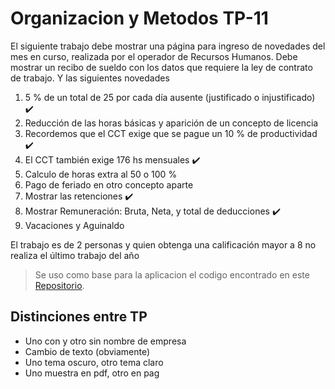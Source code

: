 # Organizacion y Metodos TP-11

El siguiente trabajo debe mostrar una página para ingreso de novedades del mes en curso, realizada por el operador de Recursos Humanos.
Debe mostrar un recibo de sueldo con los datos que requiere la ley de contrato de trabajo. Y las siguientes novedades

1) 5 % de un total de 25 por cada día ausente (justificado o injustificado) :heavy_check_mark:
2) Reducción de las horas básicas y aparición de un concepto de licencia
3) Recordemos que el CCT exige que se pague un 10 % de productividad :heavy_check_mark:
4) El CCT también exige 176 hs mensuales :heavy_check_mark:
5) Calculo de horas extra al 50 o 100 %
6) Pago de feriado en otro concepto aparte
7) Mostrar las retenciones :heavy_check_mark:
8) Mostrar Remuneración: Bruta, Neta, y total de deducciones :heavy_check_mark:
9) Vacaciones y Aguinaldo

El trabajo es de 2 personas y quien obtenga una calificación mayor a 8 no realiza el último trabajo del año


> Se uso como base para la aplicacion el codigo encontrado en este [Repositorio]( https://github.com/jpmine/recibos-sueldo-js).

## Distinciones entre TP

- Uno con y otro sin nombre de empresa
- Cambio de texto (obviamente)
- Uno tema oscuro, otro tema claro
- Uno muestra en pdf, otro en pag
